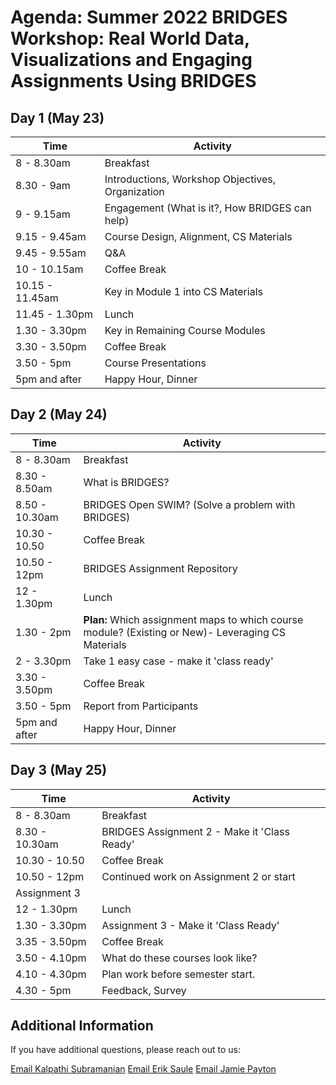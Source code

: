 # Agenda: Summer 2022 BRIDGES Workshop: Real World Data, Visualizations and Engaging Assignments Using BRIDGES 

## Day 1 (May 23)

|  Time  |  Activity  |
|  ----- |  ------ |
|  8 - 8.30am |  Breakfast |
|  8.30 - 9am | Introductions, Workshop Objectives, Organization |
|  9 - 9.15am | Engagement (What is it?, How BRIDGES can help) |
|  9.15 - 9.45am | Course Design, Alignment, CS Materials  |
|  9.45 - 9.55am |  Q&A  |
|  10 - 10.15am |  Coffee Break |
|  10.15 - 11.45am | Key in Module 1 into CS Materials |
|  11.45 - 1.30pm | Lunch |
|  1.30 - 3.30pm | Key in Remaining Course Modules |
|  3.30 - 3.50pm | Coffee Break |
|  3.50 - 5pm |  Course Presentations  |
|  5pm and after  |  Happy Hour, Dinner |


## Day 2 (May 24)

|  Time  |  Activity  |
|  ----- |  ------ |
|  8 - 8.30am |  Breakfast |
|  8.30 - 8.50am | What is BRIDGES?  |
|  8.50 - 10.30am | BRIDGES Open SWIM? (Solve a problem with BRIDGES)  |
|  10.30 - 10.50 | Coffee Break |
|  10.50 - 12pm | BRIDGES Assignment Repository | 
|  12 - 1.30pm  | Lunch  | 
|  1.30 - 2pm  | **Plan:** Which assignment maps to which course module? (Existing or New)- Leveraging CS Materials  |
|  2 - 3.30pm   | Take 1 easy case - make it 'class ready' | 
|  3.30 - 3.50pm  | Coffee Break | 
|  3.50 - 5pm  | Report from Participants | 
|  5pm and after  | Happy Hour, Dinner|  

## Day 3 (May 25)

|  Time  |  Activity  |
|  ----- |  ------ |
|  8 - 8.30am | Breakfast  |
|  8.30 - 10.30am | BRIDGES Assignment 2 - Make it 'Class Ready' |
|  10.30 - 10.50 | Coffee Break |
|  10.50 - 12pm  | Continued work on Assignment 2 or start
			Assignment 3 |
|  12 - 1.30pm  | Lunch   |
|  1.30 - 3.30pm |  Assignment 3 - Make it 'Class Ready'  |
|  3.35 - 3.50pm  | Coffee Break  |
|  3.50 - 4.10pm  | What do these courses look like?  |
|  4.10 - 4.30pm  | Plan work before semester start.  |
|  4.30 - 5pm  | Feedback, Survey  |

## Additional Information

If you have additional questions, please reach out to us:

[Email Kalpathi Subramanian](mailto:krs@uncc.edu?subject=BRIDGES%20Summer22%20Workshop)
[Email Erik Saule](mailto:esaule@uncc.edu?subject=BRIDGES%20Summer22%20Workshop)
[Email Jamie Payton](mailto:payton@temple.edu?subject=BRIDGES%20Summer22%20Workshop)
</body>
